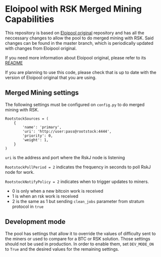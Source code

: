 # Eloipool with RSK Merged Mining Capabilities

This repository is based on [Eloipool original](https://github.com/luke-jr/eloipool) repository  and has all the neccessary changes to allow the pool to do merged mining with RSK.
Said changes can be found in the master branch, which is periodically updated with changes from Eloipool original.

If you need more information about Eloipool original, please refer to its [README](https://github.com/rsksmart/eloipool/blob/master/README_original)

If you are planning to use this code, please check that is up to date with the version of Eloipool original that you are using.

## Merged Mining settings

The following settings must be configured on `config.py` to do merged mining with RSK.

```
RootstockSources = (
	{
		'name': 'primary',
		'uri': 'http://user:pass@rootstock:4444',
		'priority': 0,
		'weight': 1,
	}
)

```
`uri` is the address and port where the RskJ node is listening

`RootstockPollPeriod = 2` indicates the frequency in seconds to poll RskJ node for work.

`RootstockNotifyPolicy = 2` indicates when to trigger updates to miners. 
- 0 is only when a new bitcoin work is received 
- 1 is when an rsk work is received  
- 2 is the same as 1 but sending `clean_jobs` parameter from stratum protocol in `true` 

## Development mode

The pool has settings that allow it to override the values of difficulty sent to the miners or used to compare for a BTC or RSK solution.
Those settings should not be used in production. In order to enable them, set `DEV_MODE_ON` to `True` and the desired values for the remaining settings.


